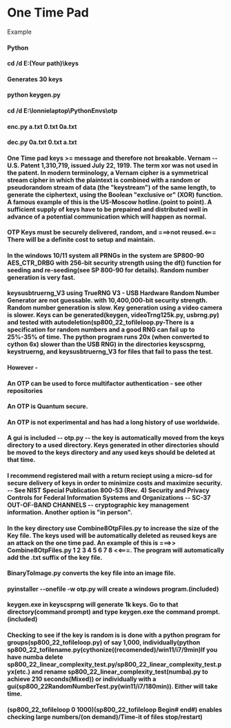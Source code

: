 One Time Pad
============
Example
#### Python
#### cd /d E:\(Your path)\keys 
#### Generates 30 keys
#### python keygen.py
#### cd /d E:\lonnielaptop\PythonEnvs\otp
#### enc.py a.txt 0.txt 0a.txt
#### dec.py 0a.txt 0.txt a.txt
#### One Time pad keys >= message and therefore not breakable.   Vernam -- U.S. Patent 1,310,719, issued July 22, 1919.  The term xor was not used in the patent.  In modern terminology, a Vernam cipher is a symmetrical stream cipher in which the plaintext is combined with a random or pseudorandom stream of data (the "keystream") of the same length, to generate the ciphertext, using the Boolean "exclusive or" (XOR) function.  A famous example of this is the US-Moscow hotline.(point to point).  A sufficient supply of keys have to be prepaired and distributed well in advance of a potential communication which will happen as normal.  
#### OTP Keys must be securely delivered, random, and ===>not reused.<===   There will be a definite cost to setup and maintain.  
#### In the windows 10/11 system all PRNGs in the system are SP800-90 AES_CTR_DRBG with 256-bit security strength using the df() function for seeding and re-seeding(see SP 800-90 for details). Random number generation is very fast.
#### keysusbtruerng_V3 using TrueRNG V3 - USB Hardware Random Number Generator are not guessable.  with 10,400,000-bit security strength.  Random number generation is slow. Key generation using a video camera is slower. Keys can be generated(keygen, videoTrng125k.py, usbrng.py) and tested with autodeletion(sp800_22_tofileloop.py-There is a specification for random numbers and a good RNG can fail up to 25%-35% of time. The python program runs 20x (when converted to cython 6x) slower than the USB RNG) in the directories keyscsprng, keystruerng, and keysusbtruerng_V3 for files that fail to pass the test.
#### However -
#### An OTP can be used to force multifactor authentication - see other repositories
#### An OTP is Quantum secure.
#### An OTP is not experimental and has had a long history of use worldwide.
#### A gui is included -- otp.py -- the key is automatically moved from the keys directory to a used directory.  Keys generated in other directories should be moved to the keys directory and any used keys should be deleted at that time.
#### I recommend registered mail with a return reciept using a micro-sd for secure delivery of keys in order to minimize costs and maximize security. -- See NIST Special Publication 800-53 (Rev. 4) Security and Privacy Controls for Federal Information Systems and Organizations -- SC-37 OUT-OF-BAND CHANNELS -- cryptographic key management information.  Another option is "in person".
####  In the key directory use Combine8OtpFiles.py to increase the size of the Key file.  The keys used will be automatically deleted as reused keys are an attack on the one time pad.  An example of this is ===>> Combine8OtpFiles.py 1 2 3 4 5 6 7 8 <<===.  The program will automatically add the .txt suffix of the key file. 
#### BinaryToImage.py converts the key file into an image file.  
#### pyinstaller --onefile -w otp.py will create a windows program.(included)
#### keygen.exe in keyscsprng will generate 1k keys.  Go to that directory(command prompt) and type keygen.exe the command prompt.(included)
#### Checking to see if the key is random is is done with a python program for groups(sp800_22_tofileloop.py) of say 1,000, individually(python sp800_22_tofilename.py(cythonize((recomended)/win11/i7/9min)If you have numba delete sp800_22_linear_complexity_test.py/sp800_22_linear_complexity_test.pyx(etc.) and rename sp800_22_linear_complexity_test(numba).py to achieve 210 seconds(Mixed)) or individually with a gui(sp800_22RandomNumberTest.py(win11/i7/180min)).  Either will take time.
#### (sp800_22_tofileloop 0 1000)(sp800_22_tofileloop Begin# end#) enables checking large numbers/(on demand)/Time-it of files stop/restart)





